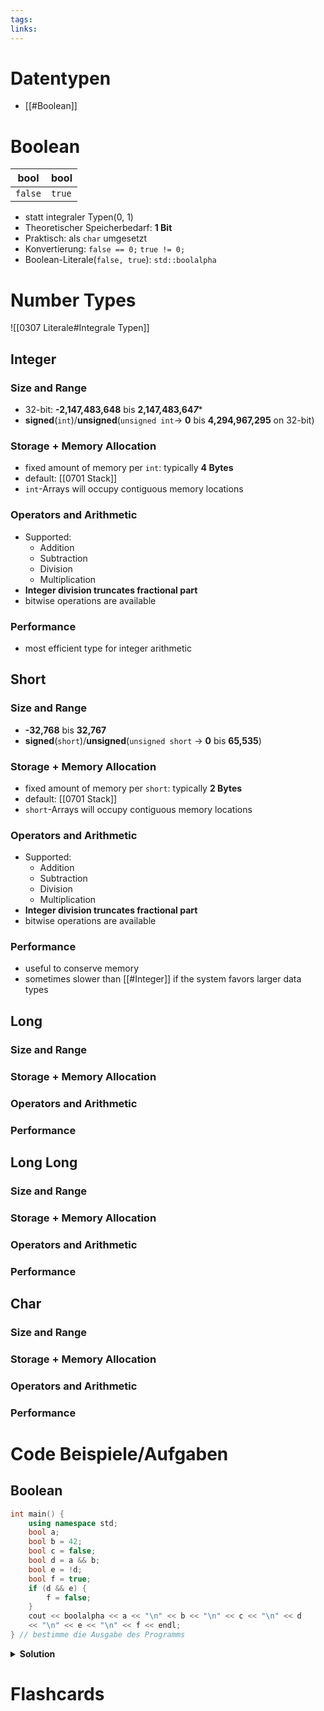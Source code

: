 ```yaml
---
tags: 
links:
---
```

# Datentypen
- [[#Boolean]]

# Boolean
| bool    | bool   |
| ------- | ------ |
| `false` | `true` |
- statt integraler Typen(0, 1)
- Theoretischer Speicherbedarf: **1 Bit**
- Praktisch: als `char` umgesetzt
- Konvertierung: `false == 0;` `true != 0;`
- Boolean-Literale(`false, true`): `std::boolalpha`

# Number Types
![[0307 Literale#Integrale Typen]]

## Integer
### Size and Range
- 32-bit: **-2,147,483,648** bis **2,147,483,64*7****
- **signed**(`int`)/**unsigned**(`unsigned int`-> **0** bis **4,294,967,295** on 32-bit)
<!--SR:!2024-08-21,4,270-->
### Storage + Memory Allocation
- fixed amount of memory per `int`: typically **4 Bytes**
- default: [[0701 Stack]]
- `int`-Arrays will occupy contiguous memory locations

### Operators and Arithmetic
- Supported:
	- Addition
	- Subtraction
	- Division
	- Multiplication
- **Integer division truncates fractional part**
- bitwise operations are available

### Performance
- most efficient type for integer arithmetic

## Short
### Size and Range
- **-32,768** bis **32,767**
- **signed**(`short`)/**unsigned**(`unsigned short` -> **0** bis **65,535**)
<!--SR:!2024-08-21,4,270-->

### Storage + Memory Allocation
- fixed amount of memory per `short`: typically **2 Bytes**
- default: [[0701 Stack]]
- `short`-Arrays will occupy contiguous memory locations
### Operators and Arithmetic
- Supported:
	- Addition
	- Subtraction
	- Division
	- Multiplication
- **Integer division truncates fractional part**
- bitwise operations are available
### Performance
- useful to conserve memory
- sometimes slower than [[#Integer]] if the system favors larger data types
## Long
### Size and Range

### Storage + Memory Allocation

### Operators and Arithmetic

### Performance

## Long Long
### Size and Range


### Storage + Memory Allocation

### Operators and Arithmetic

### Performance

## Char
### Size and Range


### Storage + Memory Allocation

### Operators and Arithmetic

### Performance

# Code Beispiele/Aufgaben
## Boolean
```cpp
int main() {
	using namespace std;
	bool a;
	bool b = 42;
	bool c = false;
	bool d = a && b;
	bool e = !d;
	bool f = true;
	if (d && e) {
		f = false;
	}
	cout << boolalpha << a << "\n" << b << "\n" << c << "\n" << d
	<< "\n" << e << "\n" << f << endl;
} // bestimme die Ausgabe des Programms
```

<details>
<summary><b>Solution</b></summary>
- random<br/>
- true<br/>
- false<br/>
- depends on `a` -> unknown<br/>
<!--SR:!2024-08-21,4,270-->
- depends on `d` -> unknown, `!d`<br/>
<!--SR:!2024-08-21,4,270-->
- true(`e` is always `!d`)<br/>
</details>

# Flashcards
